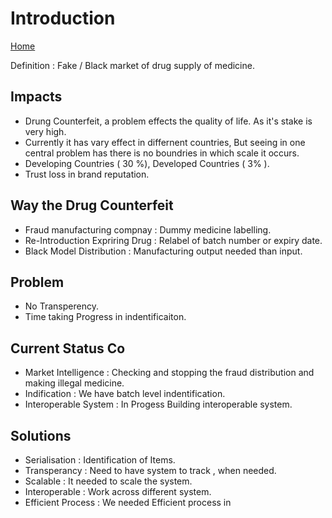 # Introduction

[Home](/README.md)

Definition : Fake / Black market of drug supply of medicine.

## Impacts

- Drung Counterfeit, a problem effects the quality of life. As it's stake is very high.
- Currently it has vary effect in differnent countries, But seeing in one central problem has there is no boundries in which scale it occurs.
- Developing Countries ( 30 %), Developed Countries ( 3% ).
- Trust loss in brand reputation.

## Way the Drug Counterfeit

- Fraud manufacturing compnay : Dummy medicine labelling.
- Re-Introduction Expriring Drug : Relabel of batch number or expiry date.
- Black Model Distribution : Manufacturing output needed than input.

## Problem

- No Transperency.
- Time taking Progress in indentificaiton.

## Current Status Co

- Market Intelligence : Checking and stopping the fraud distribution and making illegal medicine.
- Indification :  We have batch level indentification.
- Interoperable System : In Progess Building interoperable system.

## Solutions

- Serialisation : Identification of Items.
- Transperancy  : Need to have system to track , when needed.
- Scalable      : It needed to scale the system.
- Interoperable : Work across different system. 
- Efficient Process : We needed Efficient process in 